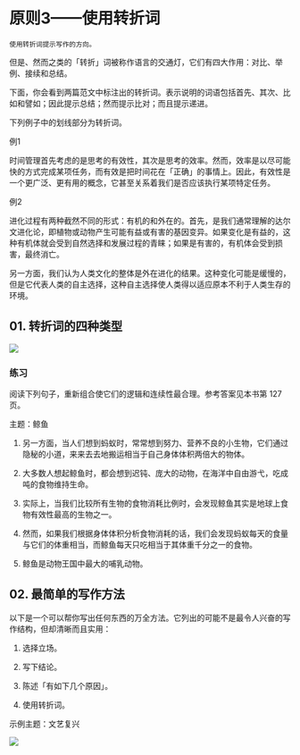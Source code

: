 # 原则3——使用转折词

	使用转折词提示写作的方向。

但是、然而之类的「转折」词被称作语言的交通灯，它们有四大作用：对比、举例、接续和总结。

下面，你会看到两篇范文中标注出的转折词。表示说明的词语包括首先、其次、比如和譬如；因此提示总结；然而提示比对；而且提示递进。

下列例子中的划线部分为转折词。

例1

时间管理首先考虑的是思考的有效性，其次是思考的效率。然而，效率是以尽可能快的方式完成某项任务，而有效是把时间花在「正确」的事情上。因此，有效性是一个更广泛、更有用的概念，它甚至关系着我们是否应该执行某项特定任务。

例2

进化过程有两种截然不同的形式：有机的和外在的。首先，是我们通常理解的达尔文进化论，即植物或动物产生可能有益或有害的基因变异。如果变化是有益的，这种有机体就会受到自然选择和发展过程的青睐；如果是有害的，有机体会受到损害，最终消亡。

另一方面，我们认为人类文化的整体是外在进化的结果。这种变化可能是缓慢的，但是它代表人类的自主选择，这种自主选择使人类得以适应原本不利于人类生存的环境。

## 01. 转折词的四种类型

![](https://raw.githubusercontent.com/dalong0514/selfstudy/master/图片链接/复制书籍/2019426.PNG)

### 练习

阅读下列句子，重新组合使它们的逻辑和连续性最合理。参考答案见本书第 127 页。

主题：鲸鱼

1. 另一方面，当人们想到蚂蚁时，常常想到努力、营养不良的小生物，它们通过隐秘的小道，来来去去地搬运相当于自己身体体积两倍大的物体。

2. 大多数人想起鲸鱼时，都会想到迟钝、庞大的动物，在海洋中自由游弋，吃成吨的食物维持生命。

3. 实际上，当我们比较所有生物的食物消耗比例时，会发现鲸鱼其实是地球上食物有效性最高的生物之一。

4. 然而，如果我们根据身体体积分析食物消耗的话，我们会发现蚂蚁每天的食量与它们的体重相当，而鲸鱼每天只吃相当于其体重千分之一的食物。

5. 鲸鱼是动物王国中最大的哺乳动物。

## 02. 最简单的写作方法

以下是一个可以帮你写出任何东西的万全方法。它列出的可能不是最令人兴奋的写作结构，但却清晰而且实用：

1. 选择立场。

2. 写下结论。

3. 陈述「有如下几个原因」。

4. 使用转折词。

示例主题：文艺复兴

![](https://raw.githubusercontent.com/dalong0514/selfstudy/master/图片链接/复制书籍/2019427.PNG)
